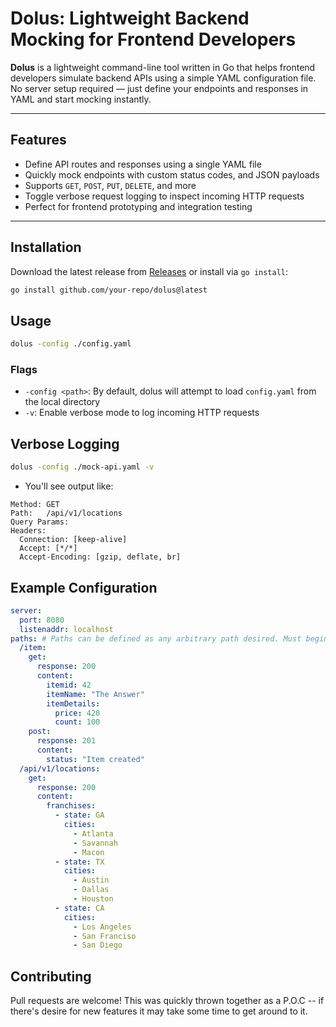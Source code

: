 # Dolus: Lightweight Backend Mocking for Frontend Developers

**Dolus** is a lightweight command-line tool written in Go that helps frontend developers simulate backend APIs using a simple YAML configuration file. No server setup required — just define your endpoints and responses in YAML and start mocking instantly.

---

## Features

- Define API routes and responses using a single YAML file
- Quickly mock endpoints with custom status codes, and JSON payloads
- Supports `GET`, `POST`, `PUT`, `DELETE`, and more
- Toggle verbose request logging to inspect incoming HTTP requests
- Perfect for frontend prototyping and integration testing

---

## Installation

Download the latest release from [Releases](https://github.com/your-repo/mockit/releases) or install via `go install`:

```bash
go install github.com/your-repo/dolus@latest
```

## Usage
```bash
dolus -config ./config.yaml
```
### Flags
- `-config <path>`: By default, dolus will attempt to load `config.yaml` from the local directory
- `-v`: Enable verbose mode to log incoming HTTP requests

## Verbose Logging
```bash
dolus -config ./mock-api.yaml -v
```
- You'll see output like:
```
Method: GET
Path:   /api/v1/locations
Query Params:
Headers:
  Connection: [keep-alive]
  Accept: [*/*]
  Accept-Encoding: [gzip, deflate, br]
```

## Example Configuration
```yaml
server:
  port: 8080
  listenaddr: localhost
paths: # Paths can be defined as any arbitrary path desired. Must begin with '/'
  /item:
    get:
      response: 200
      content:
        itemid: 42
        itemName: "The Answer"
        itemDetails:
          price: 420
          count: 100
    post:
      response: 201
      content:
        status: "Item created"
  /api/v1/locations:
    get:
      response: 200
      content:
        franchises:
          - state: GA
            cities:
              - Atlanta
              - Savannah
              - Macon
          - state: TX
            cities:
              - Austin
              - Dallas
              - Houston
          - state: CA
            cities:
              - Los Angeles
              - San Franciso
              - San Diego
```

## Contributing

Pull requests are welcome! This was quickly thrown together as a P.O.C -- if there's desire for new features it may take some time to get around to it.
